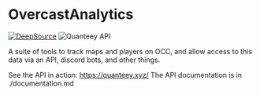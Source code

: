 # OvercastAnalytics
[![DeepSource](https://deepsource.io/gh/Quantum155/OvercastAnalytics.svg/?label=active+issues&show_trend=true&token=zfwolrih2FPA5BGLTWI4W-Fo)](https://deepsource.io/gh/Quantum155/OvercastAnalytics/?ref=repository-badge)
![Quanteey API](https://cronitor.io/badges/v2kCmX/production/oBUy_uZ3_w9qTop_p_2pQ_ZQcMQ.svg)

A suite of tools to track maps and players on OCC, and allow access to this data via an API, discord bots, and other things.

See the API in action: https://quanteey.xyz/
The API documentation is in ./documentation.md

